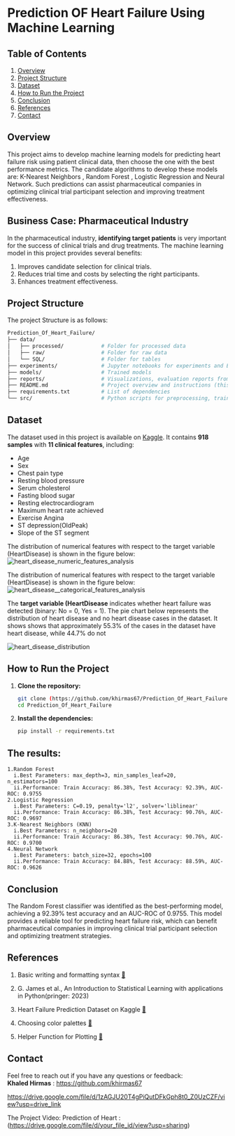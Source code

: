 # **Prediction OF Heart Failure Using Machine Learning**

## **Table of Contents**  
1. [Overview](#overview)  
3. [Project Structure](#project-structure)  
4. [Dataset](#dataset)  
5. [How to Run the Project](#how-to-run_the-Project)  
7. [Conclusion](#conclusion) 
6. [References](#refernces) 
7. [Contact](#contact) 

## **Overview**
This project aims to develop machine learning models for predicting heart failure risk using patient clinical data, then choose the one with the best performance metrics. The candidate algorithms to develop these models are:  K-Nearest Neighbors , Random Forest ,  Logistic Regression and  Neural Network.  Such predictions can assist pharmaceutical companies in optimizing clinical trial participant selection and improving treatment effectiveness.


 
## **Business Case: Pharmaceutical Industry**
In the pharmaceutical industry, **identifying target patients** is very important for the success of clinical trials and drug treatments. The machine learning model in this project provides several benefits:  
1. Improves candidate selection for clinical trials.  
2. Reduces trial time and costs by selecting the right participants.  
3. Enhances treatment effectiveness.

## **Project Structure**
The project Structure is as follows:
```bash
Prediction_Of_Heart_Failure/
├── data/
│   ├── processed/            # Folder for processed data
│   ├── raw/                  # Folder for raw data
│   └── SQL/                  # Folder for tables
├── experiments/              # Jupyter notebooks for experiments and EDA
├── models/                   # Trained models 
├── reports/                  # Visualizations, evaluation reports from EDA and model performance
├── README.md                 # Project overview and instructions (this file)
├── requirements.txt          # List of dependencies
└── src/                      # Python scripts for preprocessing, training, and evaluation

```
## **Dataset**
The dataset used in this project is available on [Kaggle](https://www.kaggle.com/datasets/fedesoriano/heart-failure-prediction). It contains **918 samples** with **11 clinical features**, including:
- Age  
- Sex
- Chest pain type
- Resting blood pressure  
- Serum cholesterol  
- Fasting blood sugar
- Resting electrocardiogram
- Maximum heart rate achieved
- Exercise Angina
- ST depression(OldPeak)
- Slope of the ST segment  

The distribution of numerical features with respect to the target variable (HeartDisease) is shown in the figure below:
![heart_disease_numeric_features_analysis](https://github.com/user-attachments/assets/caf41bff-79a2-4421-8c5b-e34229c38462)

The distribution of numerical features with respect to the target variable (HeartDisease) is shown in the figure below:![heart_disease__categorical_features_analysis](https://github.com/user-attachments/assets/7796aa0f-40e2-43d8-88b8-8f6923c9b265)

The **target variable (HeartDisease** indicates whether heart failure was detected (binary: No = 0, Yes = 1).
The pie chart below represents the distribution of heart disease and no heart disease cases in the dataset. It shows shows that approximately 55.3% of the cases in the dataset have heart disease, while 44.7% do not

![heart_disease_distribution](https://github.com/user-attachments/assets/46490ede-1d9c-4711-82ec-7e6875acda73)

## **How to Run the Project**
1. **Clone the repository:**
   ```bash
   git clone (https://github.com/khirmas67/Prediction_Of_Heart_Failure.git)
   cd Prediction_Of_Heart_Failure
   ```

2. **Install the dependencies:**
   ```bash
   pip install -r requirements.txt 
   ```


## **The results:** 
 ```
1.Random Forest 
   i.Best Parameters: max_depth=3, min_samples_leaf=20, n_estimators=100
   ii.Performance: Train Accuracy: 86.38%, Test Accuracy: 92.39%, AUC-ROC: 0.9755
2.Logistic Regression 
   i.Best Parameters: C=0.19, penalty='l2', solver='liblinear'
   ii.Performance: Train Accuracy: 86.38%, Test Accuracy: 90.76%, AUC-ROC: 0.9697
3.K-Nearest Neighbors (KNN) 
   i.Best Parameters: n_neighbors=20
   ii.Performance: Train Accuracy: 86.38%, Test Accuracy: 90.76%, AUC-ROC: 0.9700
4.Neural Network 
   i.Best Parameters: batch_size=32, epochs=100
   ii.Performance: Train Accuracy: 84.88%, Test Accuracy: 88.59%, AUC-ROC: 0.9626

 ```
## **Conclusion**
The Random Forest classifier was identified as the best-performing model, achieving a 92.39% test accuracy and an AUC-ROC of 0.9755. This model provides a reliable tool for predicting heart failure risk, which can benefit pharmaceutical companies in improving clinical trial participant selection and optimizing treatment strategies.

   

## **References**
1. Basic writing and formatting syntax [🔗](https://docs.github.com/en/get-started/writing-on-github/getting-started-with-writing-and-formatting-on-github/basic-writing-and-formatting-syntax) 

2. G. James et al., An Introduction to Statistical Learning with applications in Python(pringer: 2023)

3. Heart Failure Prediction Dataset on Kaggle [🔗](https://www.kaggle.com/datasets/fedesoriano/heart-failure-prediction)

4. Choosing color palettes [🔗](https://seaborn.pydata.org/tutorial/color_palettes.html)

5. Helper Function for Plotting [🔗](https://matplotlib.org/stable/gallery/color/named_colors.html#)

## **Contact**
Feel free to reach out if you have any questions or feedback:  
**Khaled Hirmas** : https://github.com/khirmas67

https://drive.google.com/file/d/1zAGJU20T4gPiQutDFkGph8t0_Z0UzCZF/view?usp=drive_link

The Project Video: Prediction of Heart  : (https://drive.google.com/file/d/your_file_id/view?usp=sharing)


   
